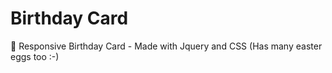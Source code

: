 # Birthday Card 

🎂 Responsive Birthday Card - Made with Jquery and CSS (Has many easter eggs too :-)

